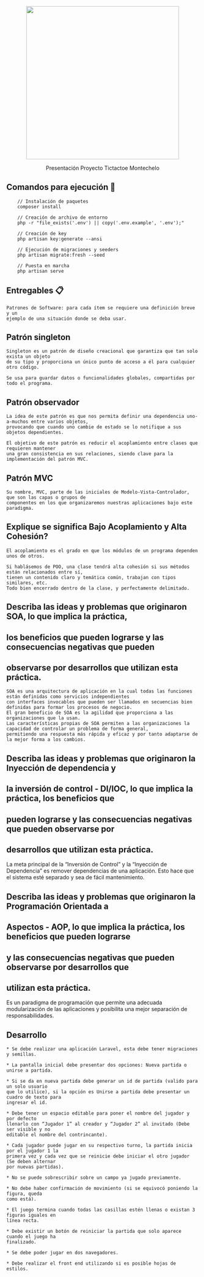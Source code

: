 <p align="center"><a href="https://laravel.com" target="_blank">
<img src="https://raw.githubusercontent.com/laravel/art/master/logo-lockup/5%20SVG/2%20CMYK/1%20Full%20Color/laravel-logolockup-cmyk-red.svg" width="400"></a></p>
<p align="center">
    Presentación Proyecto Tictactoe Montechelo
</p>

## Comandos para ejecución 🔧

```
    // Instalación de paquetes
    composer install
    
    // Creación de archivo de entorno
    php -r "file_exists('.env') || copy('.env.example', '.env');"
    
    // Creación de key
    php artisan key:generate --ansi
    
    // Ejecución de migraciones y seeders
    php artisan migrate:fresh --seed
    
    // Puesta en marcha
    php artisan serve
```

## Entregables 📋
```
Patrones de Software: para cada ítem se requiere una definición breve y un
ejemplo de una situación donde se deba usar.
```


## Patrón singleton
```
Singleton es un patrón de diseño creacional que garantiza que tan solo exista un objeto 
de su tipo y proporciona un único punto de acceso a él para cualquier otro código.

Se usa para guardar datos o funcionalidades globales, compartidas por todo el programa. 
```
## Patrón observador
```
La idea de este patrón es que nos permita definir una dependencia uno-a-muchos entre varios objetos,
provocando que cuando uno cambie de estado se lo notifique a sus objetos dependientes. 

El objetivo de este patrón es reducir el acoplamiento entre clases que requieren mantener 
una gran consistencia en sus relaciones, siendo clave para la implementación del patrón MVC.
```
## Patrón MVC
```
Su nombre, MVC, parte de las iniciales de Modelo-Vista-Controlador, que son las capas o grupos de 
componentes en los que organizaremos nuestras aplicaciones bajo este paradigma.
```
## Explique se significa Bajo Acoplamiento y Alta Cohesión?
```
El acoplamiento es el grado en que los módulos de un programa dependen unos de otros.

Si hablásemos de POO, una clase tendrá alta cohesión si sus métodos están relacionados entre sí, 
tienen un contenido claro y temática común, trabajan con tipos similares, etc.
Todo bien encerrado dentro de la clase, y perfectamente delimitado.
```

## Describa las ideas y problemas que originaron SOA, lo que implica la práctica,
## los beneficios que pueden lograrse y las consecuencias negativas que pueden
## observarse por desarrollos que utilizan esta práctica.
```
SOA es una arquitectura de aplicación en la cual todas las funciones están definidas como servicios independientes 
con interfaces invocables que pueden ser llamados en secuencias bien definidas para formar los procesos de negocio.
El gran beneficio de SOA es la agilidad que proporciona a las organizaciones que la usan. 
Las características propias de SOA permiten a las organizaciones la capacidad de controlar un problema de forma general, 
permitiendo una respuesta más rápida y eficaz y por tanto adaptarse de la mejor forma a los cambios.
```
## Describa las ideas y problemas que originaron la Inyección de dependencia y
## la inversión de control - DI/IOC, lo que implica la práctica, los beneficios que
## pueden lograrse y las consecuencias negativas que pueden observarse por
## desarrollos que utilizan esta práctica.

La meta principal de la “Inversión de Control” y la “Inyección de Dependencia” es remover dependencias de una aplicación. 
Esto hace que el sistema esté separado y sea de fácil mantenimiento.


## Describa las ideas y problemas que originaron la Programación Orientada a
## Aspectos - AOP, lo que implica la práctica, los beneficios que pueden lograrse
## y las consecuencias negativas que pueden observarse por desarrollos que
## utilizan esta práctica.

Es un paradigma de programación que permite una adecuada modularización de las aplicaciones y posibilita una mejor separación de responsabilidades. 


## Desarrollo
```
* Se debe realizar una aplicación Laravel, esta debe tener migraciones y semillas.

* La pantalla inicial debe presentar dos opciones: Nueva partida o unirse a partida.

* Si se da en nueva partida debe generar un id de partida (valido para un solo usuario
que lo utilice), si la opción es Unirse a partida debe presentar un cuadro de texto para
ingresar el id.

* Debe tener un espacio editable para poner el nombre del jugador y por defecto
llenarlo con “Jugador 1” al creador y “Jugador 2” al invitado (Debe ser visible y no
editable el nombre del contrincante).

* Cada jugador puede jugar en su respectivo turno, la partida inicia por el jugador 1 la
primera vez y cada vez que se reinicie debe iniciar el otro jugador (Se deben alternar
por nuevas partidas).

* No se puede sobrescribir sobre un campo ya jugado previamente.

* No debe haber confirmación de movimiento (si se equivocó poniendo la figura, queda
como está).

* El juego termina cuando todas las casillas estén llenas o existan 3 figuras iguales en
línea recta.

* Debe existir un botón de reiniciar la partida que solo aparece cuando el juego ha
finalizado.

* Se debe poder jugar en dos navegadores.

* Debe realizar el front end utilizando si es posible hojas de estilos.
```